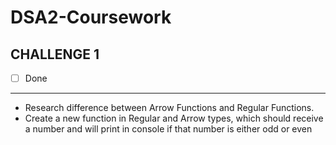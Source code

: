 # DSA2-Coursework
## CHALLENGE 1
- [ ] Done
___
- Research difference between Arrow Functions and Regular Functions.
- Create a new function in Regular and Arrow types, which should receive a number and will print in console if that number is either odd or even